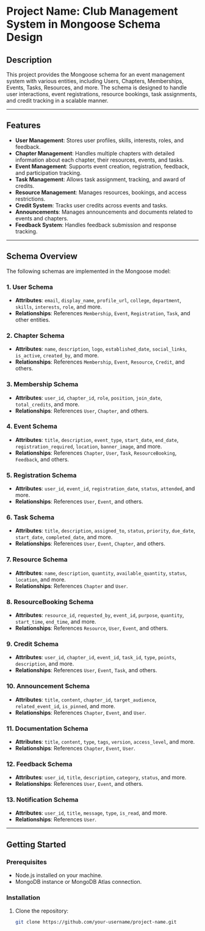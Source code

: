 # **Project Name: Club Management System in Mongoose Schema Design**

## **Description**
This project provides the Mongoose schema for an event management system with various entities, including Users, Chapters, Memberships, Events, Tasks, Resources, and more. The schema is designed to handle user interactions, event registrations, resource bookings, task assignments, and credit tracking in a scalable manner.

---

## **Features**

- **User Management**: Stores user profiles, skills, interests, roles, and feedback.
- **Chapter Management**: Handles multiple chapters with detailed information about each chapter, their resources, events, and tasks.
- **Event Management**: Supports event creation, registration, feedback, and participation tracking.
- **Task Management**: Allows task assignment, tracking, and award of credits.
- **Resource Management**: Manages resources, bookings, and access restrictions.
- **Credit System**: Tracks user credits across events and tasks.
- **Announcements**: Manages announcements and documents related to events and chapters.
- **Feedback System**: Handles feedback submission and response tracking.

---

## **Schema Overview**

The following schemas are implemented in the Mongoose model:

### **1. User Schema**
- **Attributes**: `email`, `display_name`, `profile_url`, `college`, `department`, `skills`, `interests`, `role`, and more.
- **Relationships**: References `Membership`, `Event`, `Registration`, `Task`, and other entities.

### **2. Chapter Schema**
- **Attributes**: `name`, `description`, `logo`, `established_date`, `social_links`, `is_active`, `created_by`, and more.
- **Relationships**: References `Membership`, `Event`, `Resource`, `Credit`, and others.

### **3. Membership Schema**
- **Attributes**: `user_id`, `chapter_id`, `role`, `position`, `join_date`, `total_credits`, and more.
- **Relationships**: References `User`, `Chapter`, and others.

### **4. Event Schema**
- **Attributes**: `title`, `description`, `event_type`, `start_date`, `end_date`, `registration_required`, `location`, `banner_image`, and more.
- **Relationships**: References `Chapter`, `User`, `Task`, `ResourceBooking`, `Feedback`, and others.

### **5. Registration Schema**
- **Attributes**: `user_id`, `event_id`, `registration_date`, `status`, `attended`, and more.
- **Relationships**: References `User`, `Event`, and others.

### **6. Task Schema**
- **Attributes**: `title`, `description`, `assigned_to`, `status`, `priority`, `due_date`, `start_date`, `completed_date`, and more.
- **Relationships**: References `User`, `Event`, `Chapter`, and others.

### **7. Resource Schema**
- **Attributes**: `name`, `description`, `quantity`, `available_quantity`, `status`, `location`, and more.
- **Relationships**: References `Chapter` and `User`.

### **8. ResourceBooking Schema**
- **Attributes**: `resource_id`, `requested_by`, `event_id`, `purpose`, `quantity`, `start_time`, `end_time`, and more.
- **Relationships**: References `Resource`, `User`, `Event`, and others.

### **9. Credit Schema**
- **Attributes**: `user_id`, `chapter_id`, `event_id`, `task_id`, `type`, `points`, `description`, and more.
- **Relationships**: References `User`, `Event`, `Task`, and others.

### **10. Announcement Schema**
- **Attributes**: `title`, `content`, `chapter_id`, `target_audience`, `related_event_id`, `is_pinned`, and more.
- **Relationships**: References `Chapter`, `Event`, and `User`.

### **11. Documentation Schema**
- **Attributes**: `title`, `content`, `type`, `tags`, `version`, `access_level`, and more.
- **Relationships**: References `Chapter`, `Event`, `User`.

### **12. Feedback Schema**
- **Attributes**: `user_id`, `title`, `description`, `category`, `status`, and more.
- **Relationships**: References `User`, `Event`, and others.

### **13. Notification Schema**
- **Attributes**: `user_id`, `title`, `message`, `type`, `is_read`, and more.
- **Relationships**: References `User`.

---

## **Getting Started**

### **Prerequisites**
- Node.js installed on your machine.
- MongoDB instance or MongoDB Atlas connection.

### **Installation**

1. Clone the repository:
   ```bash
   git clone https://github.com/your-username/project-name.git
